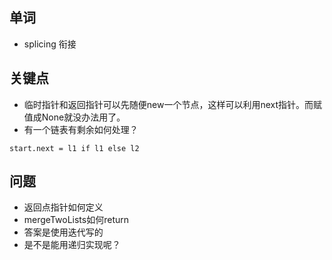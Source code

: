 ## 单词
+ splicing 衔接

## 关键点
+ 临时指针和返回指针可以先随便new一个节点，这样可以利用next指针。而赋值成None就没办法用了。
+ 有一个链表有剩余如何处理？
```
start.next = l1 if l1 else l2
```


## 问题
+ 返回点指针如何定义
+ mergeTwoLists如何return
+ 答案是使用迭代写的
+ 是不是能用递归实现呢？
